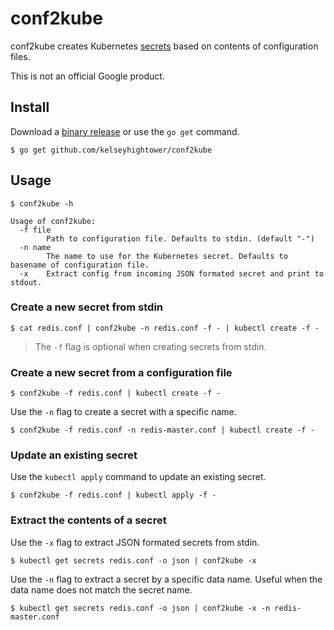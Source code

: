 # conf2kube

conf2kube creates Kubernetes [secrets](http://kubernetes.io/v1.1/docs/user-guide/secrets.html)
based on contents of configuration files.

This is not an official Google product.

## Install

Download a [binary release](https://github.com/kelseyhightower/conf2kube/releases) or use the `go get` command.

```
$ go get github.com/kelseyhightower/conf2kube
```

## Usage

```
$ conf2kube -h
```
```
Usage of conf2kube:
  -f file
        Path to configuration file. Defaults to stdin. (default "-")
  -n name
        The name to use for the Kubernetes secret. Defaults to basename of configuration file.
  -x    Extract config from incoming JSON formated secret and print to stdout.
```

### Create a new secret from stdin

```
$ cat redis.conf | conf2kube -n redis.conf -f - | kubectl create -f -
```

> The `-f` flag is optional when creating secrets from stdin.

### Create a new secret from a configuration file

```
$ conf2kube -f redis.conf | kubectl create -f -
```

Use the `-n` flag to create a secret with a specific name.

```
$ conf2kube -f redis.conf -n redis-master.conf | kubectl create -f -
```

### Update an existing secret

Use the `kubectl apply` command to update an existing secret.

```
$ conf2kube -f redis.conf | kubectl apply -f -
```

### Extract the contents of a secret

Use the `-x` flag to extract JSON formated secrets from stdin.

```
$ kubectl get secrets redis.conf -o json | conf2kube -x
```

Use the `-n` flag to extract a secret by a specific data name. Useful when the data name does
not match the secret name.

```
$ kubectl get secrets redis.conf -o json | conf2kube -x -n redis-master.conf
```
